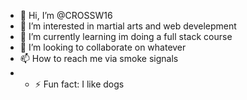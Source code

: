 - 👋 Hi, I’m @CROSSW16
- 👀 I’m interested in martial arts and web develepment 
- 🌱 I’m currently learning im doing a full stack course 
- 💞️ I’m looking to collaborate on whatever
- 📫 How to reach me via smoke signals
- - ⚡ Fun fact: I like dogs 



<!---
CROSSW16/CROSSW16 is a ✨ special ✨ repository because its `README.md` (this file) appears on your GitHub profile.
You can click the Preview link to take a look at your changes.
--->

